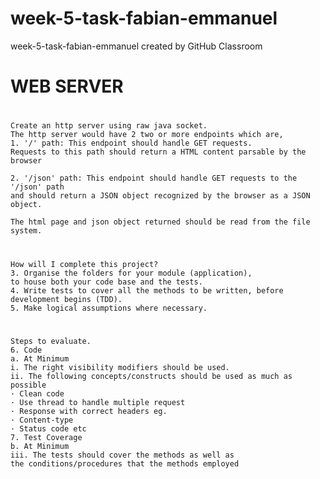 # week-5-task-fabian-emmanuel
week-5-task-fabian-emmanuel created by GitHub Classroom
#
#                       WEB SERVER
#
    Create an http server using raw java socket. 
    The http server would have 2 two or more endpoints which are,
    1. '/' path: This endpoint should handle GET requests. 
    Requests to this path should return a HTML content parsable by the browser
    
    2. '/json' path: This endpoint should handle GET requests to the '/json' path 
    and should return a JSON object recognized by the browser as a JSON object.

    The html page and json object returned should be read from the file system.
#
    How will I complete this project?
    3. Organise the folders for your module (application), 
    to house both your code base and the tests.
    4. Write tests to cover all the methods to be written, before development begins (TDD).
    5. Make logical assumptions where necessary.
#
    Steps to evaluate.
    6. Code
    a. At Minimum
    i. The right visibility modifiers should be used.
    ii. The following concepts/constructs should be used as much as possible
    · Clean code
    · Use thread to handle multiple request
    · Response with correct headers eg.
    · Content-type
    · Status code etc
    7. Test Coverage
    b. At Minimum
    iii. The tests should cover the methods as well as 
    the conditions/procedures that the methods employed
